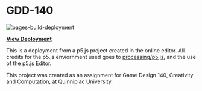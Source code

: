 # GDD-140 <!-- ADD EXERCISE/PROJECT TITLE HERE-->

[![pages-build-deployment](https://github.com/LittleTealeaf/GDD-140-Exercise-4.1/actions/workflows/pages/pages-build-deployment/badge.svg)](https://github.com/LittleTealeaf/GDD-140-Exercise-4.1/actions/workflows/pages/pages-build-deployment)

[**View Deployment**](https://littletealeaf.github.io/GDD-140-Exercise-4.1/)

This is a deployment from a p5.js project created in the online editor. All credits for the p5.js enviornment used goes to [processing/p5.js](https://github.com/processing/p5.js), and the use of the [p5.js Editor](https://editor.p5js.org/).

This project was created as an assignment for Game Design 140, Creativity and Computation, at Quinnipiac University.
